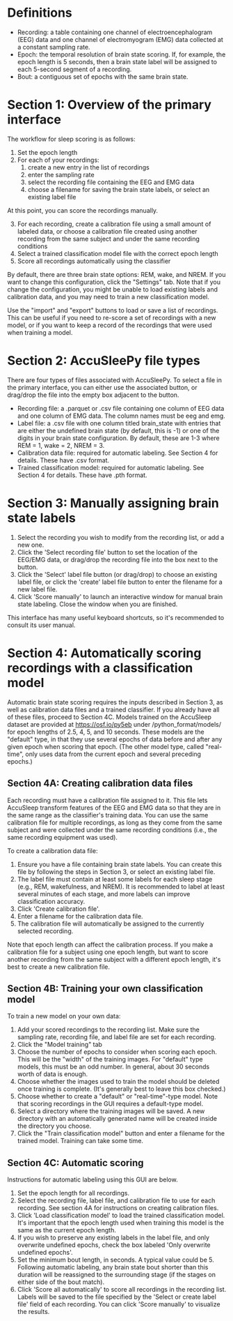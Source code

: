 # Definitions
- Recording: a table containing one channel of electroencephalogram (EEG)
  data and one channel of electromyogram (EMG) data collected at a
  constant sampling rate.
- Epoch: the temporal resolution of brain state scoring. If, for example,
    the epoch length is 5 seconds, then a brain state label will be
    assigned to each 5-second segment of a recording.
- Bout: a contiguous set of epochs with the same brain state.


# Section 1: Overview of the primary interface

The workflow for sleep scoring is as follows:
1. Set the epoch length
2. For each of your recordings:
   1. create a new entry in the list of recordings
   2. enter the sampling rate
   3. select the recording file containing the EEG and EMG data
   4. choose a filename for saving the brain state labels,
       or select an existing label file

At this point, you can score the recordings manually.

3. For each recording, create a calibration file using a small amount
    of labeled data, or choose a calibration file created using
    another recording from the same subject and under the same recording
    conditions
4. Select a trained classification model file with the correct epoch length
5. Score all recordings automatically using the classifier

By default, there are three brain state options: REM, wake, and NREM.
If you want to change this configuration, click the "Settings" tab.
Note that if you change the configuration, you might be unable to load
existing labels and calibration data, and you may need to train a new
classification model.

Use the "import" and "export" buttons to load or save a list of
recordings. This can be useful if you need to re-score a set of
recordings with a new model, or if you want to keep a record of
the recordings that were used when training a model.

# Section 2: AccuSleePy file types
There are four types of files associated with AccuSleePy.
To select a file in the primary interface, you can either use the
associated button, or drag/drop the file into the empty box adjacent
to the button.
- Recording file: a .parquet or .csv file containing one
    column of EEG  data and one column of EMG data.
    The column names must be eeg and emg.
- Label file: a .csv file with one column titled brain_state
    with entries that are either the undefined brain state (by default, this is -1)
    or one of the digits in your brain state configuration.
    By default, these are 1-3 where REM = 1, wake = 2, NREM = 3.
- Calibration data file: required for automatic labeling. See Section 4
    for details. These have .csv format.
- Trained classification model: required for automatic labeling. See
    Section 4 for details. These have .pth format.

# Section 3: Manually assigning brain state labels
1. Select the recording you wish to modify from the recording list, or
    add a new one.
2. Click the 'Select recording file' button to set the location of the
    EEG/EMG data, or drag/drop the recording file into the box next
    to the button.
3. Click the 'Select' label file button (or drag/drop) to choose an
    existing label file, or click the 'create' label file button to
    enter the filename for a new label file.
4. Click 'Score manually' to launch an interactive window for manual
    brain state labeling. Close the window when you are finished.

This interface has many useful keyboard shortcuts, so it's recommended
to consult its user manual.

# Section 4: Automatically scoring recordings with a classification model
Automatic brain state scoring requires the inputs described in
Section 3, as well as calibration data files and a trained classifier.
If you already have all of these files, proceed to Section 4C.
Models trained on the AccuSleep dataset are provided at
https://osf.io/py5eb under /python_format/models/ for epoch lengths of
2.5, 4, 5, and 10 seconds. These models are the "default" type, in that
they use several epochs of data before and after any given epoch when
scoring that epoch. (The other model type, called "real-time", only
uses data from the current epoch and several preceding epochs.)

## Section 4A: Creating calibration data files

Each recording must have a calibration file assigned to it.
This file lets AccuSleep transform features of the EEG and EMG data so
that they are in the same range as the classifier's training data.
You can use the same calibration file for multiple recordings, as long
as they come from the same subject and were collected under the same
recording conditions (i.e., the same recording equipment was used).

To create a calibration data file:

1. Ensure you have a file containing brain state labels. You can create
    this file by following the steps in Section 3, or select an
    existing label file.
2. The label file must contain at least some labels for each sleep
    stage (e.g., REM, wakefulness, and NREM). It is recommended to
    label at least several minutes of each stage, and more labels can
    improve classification accuracy.
3. Click 'Create calibration file'.
4. Enter a filename for the calibration data file.
5. The calibration file will automatically be assigned to the currently
    selected recording.

Note that epoch length can affect the calibration process. If you make
a calibration file for a subject using one epoch length, but want to
score another recording from the same subject with a different epoch
length, it's best to create a new calibration file.

## Section 4B: Training your own classification model

To train a new model on your own data:

1. Add your scored recordings to the recording list. Make sure the
    sampling rate, recording file, and label file are set for each
    recording.
2. Click the "Model training" tab
3. Choose the number of epochs to consider when scoring each epoch.
    This will be the "width" of the training images. For "default"
    type models, this must be an odd number. In general, about 30
    seconds worth of data is enough.
4. Choose whether the images used to train the model should be
    deleted once training is complete. (It's generally best to
    leave this box checked.)
5. Choose whether to create a "default" or "real-time"-type model.
    Note that scoring recordings in the GUI requires a default-type
    model.
6. Select a directory where the training images will be saved. A
    new directory with an automatically generated name will be
    created inside the directory you choose.
7. Click the "Train classification model" button and enter a
    filename for the trained model. Training can take some time.

## Section 4C: Automatic scoring

Instructions for automatic labeling using this GUI are below.

1. Set the epoch length for all recordings.
2. Select the recording file, label file, and calibration file to use
    for each recording. See section 4A for instructions on creating
    calibration files.
3. Click 'Load classification model' to load the trained classification
    model. It's important that the epoch length used when training this
    model is the same as the current epoch length.
4. If you wish to preserve any existing labels in the label file, and
    only overwrite undefined epochs, check the box labeled
    'Only overwrite undefined epochs'.
5. Set the minimum bout length, in seconds. A typical value could be 5.
    Following automatic labeling, any brain state bout shorter than this
    duration will be reassigned to the surrounding stage (if the stages
    on either side of the bout match).
6. Click 'Score all automatically' to score all recordings in the
    recording list. Labels will be saved to the file specified by
    the 'Select or create label file' field of each recording. You can
    click 'Score manually' to visualize the results.
